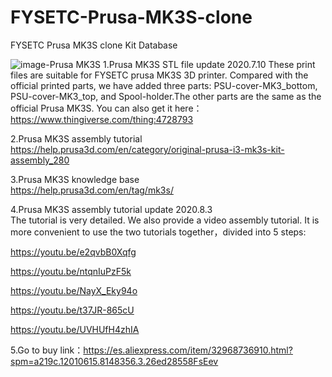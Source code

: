 # FYSETC-Prusa-MK3S-clone
FYSETC Prusa MK3S clone Kit Database

![image-Prusa MK3S](/Prusa_MK3S.jpg)
1.Prusa MK3S STL file update 2020.7.10
These print files are suitable for FYSETC prusa MK3S 3D printer. Compared with the official printed parts, we have added three parts: PSU-cover-MK3_bottom, PSU-cover-MK3_top, and Spool-holder.The other parts are the same as the official Prusa MK3S. 
You can also get it here：
https://www.thingiverse.com/thing:4728793

2.Prusa MK3S assembly tutorial  
<https://help.prusa3d.com/en/category/original-prusa-i3-mk3s-kit-assembly_280>

3.Prusa MK3S knowledge base  
<https://help.prusa3d.com/en/tag/mk3s/>

4.Prusa MK3S assembly tutorial update 2020.8.3  
The tutorial is very detailed. We also provide a video assembly tutorial. It is more convenient to use the two tutorials together，divided into 5 steps:

https://youtu.be/e2qvbB0Xqfg

https://youtu.be/ntqnIuPzF5k

https://youtu.be/NayX_Eky94o

https://youtu.be/t37JR-865cU

https://youtu.be/UVHUfH4zhIA

5.Go to buy link：https://es.aliexpress.com/item/32968736910.html?spm=a219c.12010615.8148356.3.26ed28558FsEev